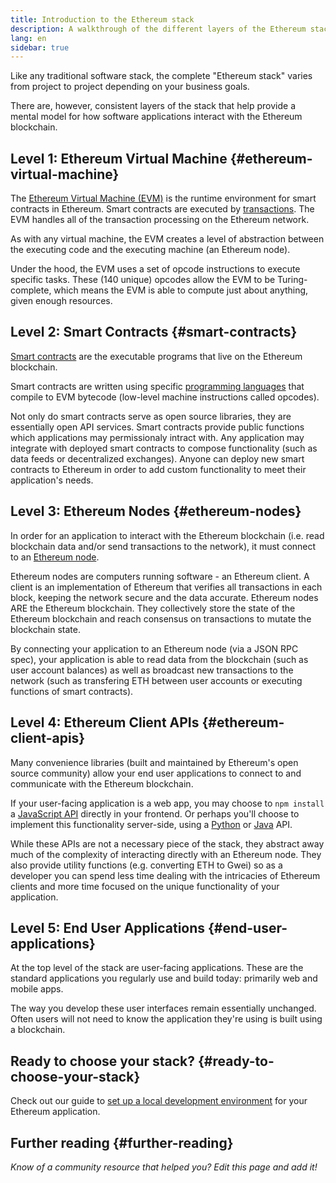 ```yaml
---
title: Introduction to the Ethereum stack
description: A walkthrough of the different layers of the Ethereum stack and how they fit together.
lang: en
sidebar: true
---
```


Like any traditional software stack, the complete "Ethereum stack" varies from project to project depending on your business goals.

There are, however, consistent layers of the stack that help provide a mental model for how software applications interact with the Ethereum blockchain.

## Level 1: Ethereum Virtual Machine {#ethereum-virtual-machine}

The [Ethereum Virtual Machine (EVM)](/developers/docs/evm) is the runtime environment for smart contracts in Ethereum. Smart contracts are executed by [transactions](/developers/docs/transactions/). The EVM handles all of the transaction processing on the Ethereum network.

As with any virtual machine, the EVM creates a level of abstraction between the executing code and the executing machine (an Ethereum node).

Under the hood, the EVM uses a set of opcode instructions to execute specific tasks. These (140 unique) opcodes allow the EVM to be Turing-complete, which means the EVM is able to compute just about anything, given enough resources.

## Level 2: Smart Contracts {#smart-contracts}

[Smart contracts](/developers/docs/smart-contracts/) are the executable programs that live on the Ethereum blockchain.

Smart contracts are written using specific [programming languages](/developers/docs/smart-contracts/languages/) that compile to EVM bytecode (low-level machine instructions called opcodes).

Not only do smart contracts serve as open source libraries, they are essentially open API services. Smart contracts provide public functions which applications may permissionaly intract with. Any application may integrate with deployed smart contracts to compose functionality (such as data feeds or decentralized exchanges). Anyone can deploy new smart contracts to Ethereum in order to add custom functionality to meet their application's needs.

## Level 3: Ethereum Nodes {#ethereum-nodes}

In order for an application to interact with the Ethereum blockchain (i.e. read blockchain data and/or send transactions to the network), it must connect to an [Ethereum node](/developers/docs/nodes-and-clients/).

Ethereum nodes are computers running software - an Ethereum client. A client is an implementation of Ethereum that verifies all transactions in each block, keeping the network secure and the data accurate. Ethereum nodes ARE the Ethereum blockchain. They collectively store the state of the Ethereum blockchain and reach consensus on transactions to mutate the blockchain state.

By connecting your application to an Ethereum node (via a JSON RPC spec), your application is able to read data from the blockchain (such as user account balances) as well as broadcast new transactions to the network (such as transfering ETH between user accounts or executing functions of smart contracts).

## Level 4: Ethereum Client APIs {#ethereum-client-apis}

Many convenience libraries (built and maintained by Ethereum's open source community) allow your end user applications to connect to and communicate with the Ethereum blockchain.

If your user-facing application is a web app, you may choose to `npm install` a [JavaScript API](/developers/docs/apis/javascript/) directly in your frontend. Or perhaps you'll choose to implement this functionality server-side, using a [Python](/developers/docs/programming-languages/python/) or [Java](/developers/docs/programming-languages/java/) API.

While these APIs are not a necessary piece of the stack, they abstract away much of the complexity of interacting directly with an Ethereum node. They also provide utility functions (e.g. converting ETH to Gwei) so as a developer you can spend less time dealing with the intricacies of Ethereum clients and more time focused on the unique functionality of your application.

## Level 5: End User Applications {#end-user-applications}

At the top level of the stack are user-facing applications. These are the standard applications you regularly use and build today: primarily web and mobile apps.

The way you develop these user interfaces remain essentially unchanged. Often users will not need to know the application they're using is built using a blockchain.

## Ready to choose your stack? {#ready-to-choose-your-stack}

Check out our guide to [set up a local development environment](/developers/local-environment/) for your Ethereum application.

## Further reading {#further-reading}

_Know of a community resource that helped you? Edit this page and add it!_
